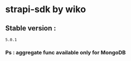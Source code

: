 # strapi-sdk by wiko



## Stable version :

```
5.0.1

```

### Ps : aggregate func available only for MongoDB 